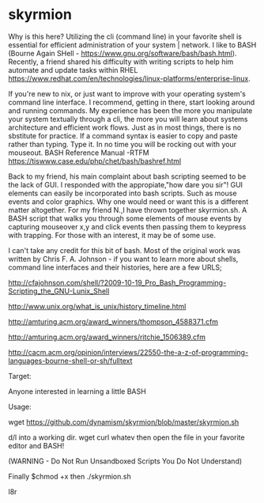 # skyrmion

Why is this here? Utilizing the cli (command line) in your favorite shell is essential for efficient administration of your system | network. I like to BASH (Bourne Again SHell - https://www.gnu.org/software/bash/bash.html). Recently, a friend shared his difficulty with writing scripts to help him automate and update tasks within RHEL https://www.redhat.com/en/technologies/linux-platforms/enterprise-linux. 

If you're new to nix, or just want to improve with your operating system's command line interface. I recommend, getting in there, start looking around and running commands. My experience has been the more you manipulate your system textually through a cli, the more you will learn about systems architecture and efficient work flows. Just as in most things, there is no sbstitute for practice. If a command syntax is easier to copy and paste rather than typing. Type it. In no time you will be rocking out with your mouseout. BASH Reference Manual -RTFM https://tiswww.case.edu/php/chet/bash/bashref.html 

Back to my friend, his main complaint about bash scripting seemed to be the lack of GUI. I responded with the appropiate,"how dare you sir"! GUI elements can easily be incorporated into bash scripts. Such as mouse events and color graphics. Why one would need or want this is a different matter altogether. For my friend N.,I have thrown together skyrmion.sh. A BASH script that walks you through some elements of mouse events by capturing mouseover x,y and click events then passing them to keypress with trapping. For those with an interest, it may be of some use.

I can't take any credit for this bit of bash. Most of the original work was written by Chris F. A. Johnson - if you want to learn more about shells, command line interfaces and their histories, here are a few URLS; 



http://cfajohnson.com/shell/?2009-10-19_Pro_Bash_Programming-Scripting_the_GNU-Lunix_Shell 


http://www.unix.org/what_is_unix/history_timeline.html


http://amturing.acm.org/award_winners/thompson_4588371.cfm 


http://amturing.acm.org/award_winners/ritchie_1506389.cfm


http://cacm.acm.org/opinion/interviews/22550-the-a-z-of-programming-languages-bourne-shell-or-sh/fulltext


Target:

Anyone interested in learning a little BASH

Usage:

wget https://github.com/dynamism/skyrmion/blob/master/skyrmion.sh

d/l into a working dir. wget curl whatev then open the file in your favorite editor and BASH! 

(WARNING - Do Not Run Unsandboxed Scripts You Do Not Understand) 

Finally $chmod +x then ./skyrmion.sh
                        

l8r
